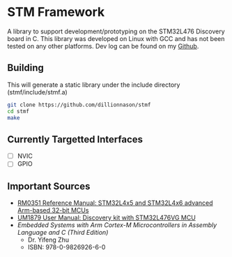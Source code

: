 # STM Framework
A library to support development/prototyping on the STM32L476 Discovery board in C. This library was developed on Linux with GCC and has not been tested on any other platforms. Dev log can be found on my [Github](https://dillionnason.github.io). 

## Building
This will generate a static library under the include directory (stmf/include/stmf.a)
```sh
git clone https://github.com/dillionnason/stmf
cd stmf
make
```

## Currently Targetted Interfaces
- [  ] NVIC
- [  ] GPIO 

## Important Sources
* [RM0351 Reference Manual: STM32L4x5 and STM32L4x6 advanced Arm-based 32-bit MCUs](https://github.com/dillionnason/stmf/blob/master/docs/RM0351%20Reference%20Manual.pdf)
* [UM1879 User Manual: Discovery kit with STM32L476VG MCU](https://github.com/dillionnason/stmf/blob/master/docs/UM1879%20User%20Manual.pdf)
* _Embedded Systems with Arm Cortex-M Microcontrollers in Assembly Language and C (Third Edition)_
  * Dr. Yifeng Zhu
  * ISBN: 978-0-9826926-6-0
